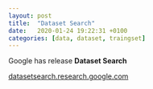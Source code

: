 ```yaml
---
layout: post
title:  "Dataset Search"
date:   2020-01-24 19:22:31 +0100
categories: [data, dataset, traingset]
---
```


Google has release __Dataset Search__

[datasetsearch.research.google.com](https://datasetsearch.research.google.com)
